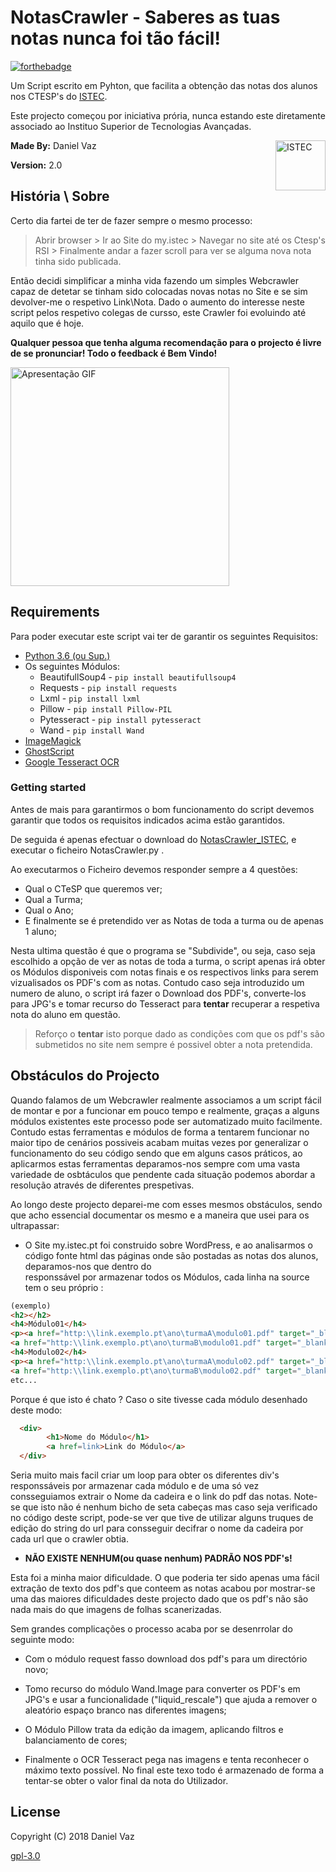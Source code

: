 # NotasCrawler - Saberes as tuas notas nunca foi tão fácil!

[![forthebadge](https://forthebadge.com/images/badges/made-with-python.svg)](https://forthebadge.com)

Um Script escrito em Pyhton, que facilita a obtenção das notas dos alunos nos CTESP's do [ISTEC](http://www.istec.pt/ctesp/). 

Este projecto começou por iniciativa prória, nunca estando este diretamente associado ao Instituo Superior de Tecnologias Avançadas.


**Made By:** Daniel Vaz 
<a href="https://aimeos.org/">
    <img src="http://www.ocupacional.pt/cursos/istec.png" title="ISTEC" align="right" height="80" />
</a>

**Version:** 2.0

## História \ Sobre

Certo dia fartei de ter de fazer sempre o mesmo processo:

>Abrir browser > Ir ao Site do my.istec > Navegar no site até os Ctesp's RSI > Finalmente andar a fazer scroll para ver se alguma nova nota tinha sido publicada.

Então decidi simplificar a minha vida fazendo um simples Webcrawler capaz de detetar se tinham sido colocadas novas notas no Site e se sim devolver-me o respetivo Link\Nota. Dado o aumento do interesse neste script pelos respetivo colegas de cursso, este Crawler foi evoluindo até aquilo que é hoje.

**Qualquer pessoa que tenha alguma recomendação para o projecto é livre de se pronunciar! Todo o feedback é Bem Vindo!**


<img src="https://media.giphy.com/media/8PvAjFc4OVR79lQBoJ/giphy.gif" title="Apresentação GIF" align="center" height="350" />


## Requirements
Para poder executar este script vai ter de garantir os seguintes Requisitos: 

 * [Python 3.6 (ou Sup.)](https://www.python.org/downloads/)
 * Os seguintes Módulos:
    - BeautifullSoup4   - ``pip install beautifullsoup4``
    - Requests          - ``pip install requests``
    - Lxml              - ``pip install lxml``
    - Pillow            - ``pip install Pillow-PIL``
    - Pytesseract       - ``pip install pytesseract``
    - Wand              - ``pip install Wand``
* [ImageMagick](https://www.imagemagick.org/script/download.php)
* [GhostScript](https://www.ghostscript.com/download/gsdnld.html)
* [Google Tesseract OCR](https://github.com/tesseract-ocr/tesseract/wiki)


### Getting started

Antes de mais para garantirmos o bom funcionamento do script devemos garantir que todos os requisitos indicados acima estão garantidos.

De seguida é apenas efectuar o download do [NotasCrawler_ISTEC](https://github.com/Daniel-Vaz/NotasCrawler_ISTEC.git), e executar o ficheiro NotasCrawler.py .

Ao executarmos o Ficheiro devemos responder sempre a 4 questões:

- Qual o CTeSP que queremos ver;
- Qual a Turma;
- Qual o Ano;
- E finalmente se é pretendido ver as Notas de toda a turma ou de apenas 1 aluno;

Nesta ultima questão é que o programa se "Subdivide", ou seja, caso seja escolhido a opção de ver as notas de toda a turma, o script apenas irá obter os Módulos disponiveis com notas finais e os respectivos links para serem vizualisados os PDF's com as notas. Contudo caso seja introduzido um numero de aluno, o script irá fazer o Download dos PDF's, converte-los para JPG's e tomar recurso do Tesseract para **tentar**  recuperar a respetiva nota do aluno em questão.

 >Reforço o **tentar** isto porque dado as condições com que os pdf's são submetidos no site nem sempre é possivel obter a nota pretendida.


## Obstáculos do Projecto
Quando falamos de um Webcrawler realmente associamos a um script fácil de montar e por a funcionar em pouco tempo e realmente, graças a alguns módulos existentes este processo pode ser automatizado muito facilmente. Contudo estas ferramentas e módulos de forma a tentarem funcionar no maior tipo de cenários possiveis acabam muitas vezes por generalizar o funcionamento do seu código sendo que em alguns casos práticos, ao aplicarmos estas ferramentas deparamos-nos sempre com uma vasta variedade de osbtáculos que pendente cada situação podemos abordar a resolução através de diferentes prespetivas.

Ao longo deste projecto deparei-me com esses mesmos obstáculos, sendo que acho essencial documentar os mesmo e a maneira que usei para os ultrapassar:

  * O Site my.istec.pt foi construido sobre WordPress, e ao analisarmos o código fonte html das páginas onde são postadas as notas dos alunos, deparamos-nos que dentro do <div> responssável por armazenar todos os Módulos, cada linha na source tem o seu próprio <TAG>:


```html
(exemplo)
<h2></h2>
<h4>Módulo01</h4>
<p><a href="http:\\link.exemplo.pt\ano\turmaA\modulo01.pdf" target="_blank">Turma A</a><br />
<a href="http:\\link.exemplo.pt\ano\turmaB\modulo01.pdf" target="_blank">Turma B</a></p>
<h4>Modulo02</h4>
<p><a href="http:\\link.exemplo.pt\ano\turmaA\modulo02.pdf" target="_blank">Turma A</a><br />
<a href="http:\\link.exemplo.pt\ano\turmaB\modulo02.pdf" target="_blank">Turma B</a></p>
etc...
```


  Porque é que isto é chato ?
  Caso o site tivesse cada módulo desenhado deste modo:


```html
  <div>
        <h1>Nome do Módulo</h1>
        <a href=link>Link do Módulo</a>
  </div>
```


Seria muito mais facil criar um loop para obter os diferentes div's responssáveis por armazenar cada módulo e de uma só vez consseguiamos extrair o Nome da cadeira e o link do pdf das notas. Note-se que isto não é nenhum bicho de seta cabeças mas caso seja verificado no código deste script, pode-se ver que tive de utilizar alguns truques de edição do string do url para consseguir decifrar o nome da cadeira por cada url que o crawler obtia. 

  * **NÃO EXISTE NENHUM(ou quase nenhum) PADRÃO NOS PDF's!**

Esta foi a minha maior dificuldade. O que poderia ter sido apenas uma fácil extração de texto dos pdf's que conteem as notas acabou por mostrar-se uma das maiores dificuldades deste projecto dado que os pdf's não são nada mais do que imagens de folhas scanerizadas. 
 
 Sem grandes complicações o processo acaba por se desenrrolar do seguinte modo:

- Com o módulo request fasso download dos pdf's para um directório novo;

- Tomo recurso do módulo Wand.Image para converter os PDF's em JPG's e usar a funcionalidade ("liquid_rescale") que ajuda a remover o aleatório espaço branco nas diferentes imagens;

- O Módulo Pillow trata da edição da imagem, aplicando filtros e balanciamento de cores;

- Finalmente o OCR Tesseract pega nas imagens e tenta reconhecer o máximo texto possível.
No final este texo todo é armazenado de forma a tentar-se obter o valor final da nota do Utilizador.

## License
Copyright (C) 2018  Daniel Vaz   

[gpl-3.0](https://choosealicense.com/licenses/gpl-3.0/)
